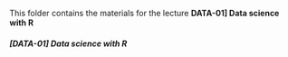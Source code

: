 This folder contains the materials for the lecture **DATA-01] Data science with R**

##### [DATA-01] Data science with R
